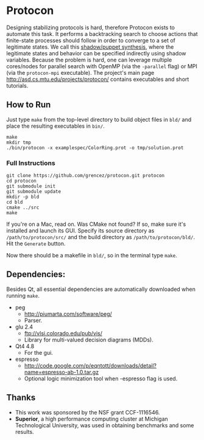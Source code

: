 
# Protocon

Designing stabilizing protocols is hard, therefore Protocon exists to automate this task.
It performs a backtracking search to choose actions that finite-state processes should follow in order to converge to a set of legitimate states.
We call this [shadow/puppet synthesis](http://asd.cs.mtu.edu/projects/protocon/legit.html), where the legitimate states and behavior can be specified indirectly using shadow variables.
Because the problem is hard, one can leverage multiple cores/nodes for parallel search with OpenMP (via the `-parallel` flag) or MPI (via the `protocon-mpi` executable).
The project's main page http://asd.cs.mtu.edu/projects/protocon/ contains executables and short tutorials.

## How to Run

Just type `make` from the top-level directory to build object files in `bld/` and place the resulting executables in `bin/`.

```
make
mkdir tmp
./bin/protocon -x examplespec/ColorRing.prot -o tmp/solution.prot
```

### Full Instructions

```
git clone https://github.com/grencez/protocon.git protocon
cd protocon
git submodule init
git submodule update
mkdir -p bld
cd bld
cmake ../src
make
```

If you're on a Mac, read on.
Was CMake not found?
If so, make sure it's installed and launch its GUI.
Specify its source directory as `/path/to/protocon/src/` and the build directory as `/path/to/protocon/bld/`.
Hit the `Generate` button.

Now there should be a makefile in `bld/`, so in the terminal type `make`.

## Dependencies:

Besides Qt, all essential dependencies are automatically downloaded when running `make`.

* peg
  * http://piumarta.com/software/peg/
  * Parser.
* glu 2.4
  * ftp://vlsi.colorado.edu/pub/vis/
  * Library for multi-valued decision diagrams (MDDs).
* Qt4 4.8
  * For the gui.
* espresso
  *  http://code.google.com/p/eqntott/downloads/detail?name=espresso-ab-1.0.tar.gz
  * Optional logic minimization tool when -espresso flag is used.

## Thanks

* This work was sponsored by the NSF grant CCF-1116546.
* **Superior**, a high performance computing cluster at Michigan Technological University, was used in obtaining benchmarks and some results.

